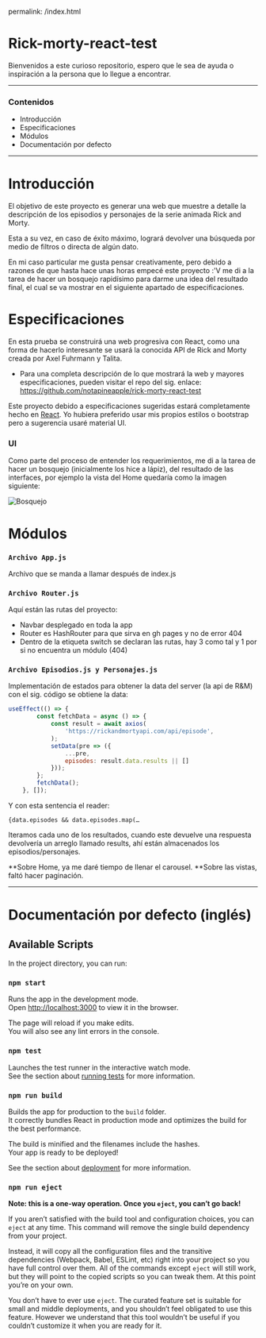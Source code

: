 permalink: /index.html

# Rick-morty-react-test


Bienvenidos a este curioso repositorio, espero que le sea de ayuda o inspiración a la persona que lo llegue a encontrar. 


---------------------

### Contenidos
   
 * Introducción
 * Especificaciones
 * Módulos
 * Documentación por defecto


---------------------



# Introducción


El objetivo de este proyecto es generar una web que muestre a detalle la descripción de los episodios y personajes de la serie animada Rick and Morty.

Esta a su vez, en caso de éxito máximo, logrará devolver una búsqueda por medio de filtros o directa de algún dato.

En mi caso particular me gusta pensar creativamente, pero debido a razones de que hasta hace  unas horas empecé este proyecto :'V me di a la tarea de hacer un bosquejo rapidísimo para darme una idea del resultado final, el cual se va mostrar en el siguiente apartado de especificaciones.



# Especificaciones


En esta prueba se construirá una web progresiva con React, como una forma de hacerlo interesante se usará la conocida  API de Rick and Morty creada por Axel Fuhrmann y Talita.


 * Para una completa descripción de lo que mostrará la web y mayores especificaciones, pueden visitar el repo del sig. enlace:
   https://github.com/notapineapple/rick-morty-react-test



Este proyecto debido a especificaciones sugeridas estará completamente hecho en [React](https://github.com/facebook/create-react-app). Yo hubiera preferido usar mis propios estilos o bootstrap pero a sugerencia usaré material UI. 


### UI

Como parte del proceso de entender los requerimientos, me di a la tarea de hacer un bosquejo (inicialmente los hice a lápiz), del resultado de las interfaces, por ejemplo la vista del Home quedaría como la imagen siguiente:

 ![Bosquejo](https://images-wixmp-ed30a86b8c4ca887773594c2.wixmp.com/f/eb81111a-ac0b-4650-85ce-4f993a23bb39/ddo5hja-a71a1ac2-306c-4457-a2b6-659456054cc3.png/v1/fill/w_1024,h_966,q_80,strp/prototipo_de_rym_home_by_mariyselita_ddo5hja-fullview.jpg?token=eyJ0eXAiOiJKV1QiLCJhbGciOiJIUzI1NiJ9.eyJzdWIiOiJ1cm46YXBwOjdlMGQxODg5ODIyNjQzNzNhNWYwZDQxNWVhMGQyNmUwIiwiaXNzIjoidXJuOmFwcDo3ZTBkMTg4OTgyMjY0MzczYTVmMGQ0MTVlYTBkMjZlMCIsIm9iaiI6W1t7ImhlaWdodCI6Ijw9OTY2IiwicGF0aCI6IlwvZlwvZWI4MTExMWEtYWMwYi00NjUwLTg1Y2UtNGY5OTNhMjNiYjM5XC9kZG81aGphLWE3MWExYWMyLTMwNmMtNDQ1Ny1hMmI2LTY1OTQ1NjA1NGNjMy5wbmciLCJ3aWR0aCI6Ijw9MTAyNCJ9XV0sImF1ZCI6WyJ1cm46c2VydmljZTppbWFnZS5vcGVyYXRpb25zIl19.TLmzu_bqS346ajTSm5wTDH-kzsO-I9mwBUoR2sJ8df0) 




# Módulos

### `Archivo App.js`

Archivo que se manda a llamar después de index.js

### `Archivo Router.js `

Aquí están las rutas del proyecto:

- Navbar desplegado en toda la app
- Router es HashRouter para que sirva en gh pages y no de error 404
- Dentro de la etiqueta switch se declaran las rutas, hay 3 como tal y 1 por si no encuentra un módulo (404)


### `Archivo Episodios.js y Personajes.js`

Implementación de estados para obtener la data del server (la api de R&M) con el sig. código se obtiene la data:

```javascript
useEffect(() => {
        const fetchData = async () => {
            const result = await axios(
                'https://rickandmortyapi.com/api/episode',
            );
            setData(pre => ({
                ...pre,
                episodes: result.data.results || []
            }));
        };
        fetchData();
    }, []);

```

Y con esta sentencia el reader:

`{data.episodes && data.episodes.map(…`

Iteramos cada uno de los resultados, cuando este devuelve una respuesta devolvería un arreglo llamado results, ahí están almacenados los episodios/personajes.

**Sobre Home, ya me daré tiempo de llenar el carousel.
**Sobre las vistas, faltó hacer paginación.

---------------------




# Documentación por defecto (inglés)

## Available Scripts

In the project directory, you can run:

### `npm start`

Runs the app in the development mode.<br />
Open [http://localhost:3000](http://localhost:3000) to view it in the browser.

The page will reload if you make edits.<br />
You will also see any lint errors in the console.

### `npm test`

Launches the test runner in the interactive watch mode.<br />
See the section about [running tests](https://facebook.github.io/create-react-app/docs/running-tests) for more information.

### `npm run build`

Builds the app for production to the `build` folder.<br />
It correctly bundles React in production mode and optimizes the build for the best performance.

The build is minified and the filenames include the hashes.<br />
Your app is ready to be deployed!

See the section about [deployment](https://facebook.github.io/create-react-app/docs/deployment) for more information.

### `npm run eject`

**Note: this is a one-way operation. Once you `eject`, you can’t go back!**

If you aren’t satisfied with the build tool and configuration choices, you can `eject` at any time. This command will remove the single build dependency from your project.

Instead, it will copy all the configuration files and the transitive dependencies (Webpack, Babel, ESLint, etc) right into your project so you have full control over them. All of the commands except `eject` will still work, but they will point to the copied scripts so you can tweak them. At this point you’re on your own.

You don’t have to ever use `eject`. The curated feature set is suitable for small and middle deployments, and you shouldn’t feel obligated to use this feature. However we understand that this tool wouldn’t be useful if you couldn’t customize it when you are ready for it.

